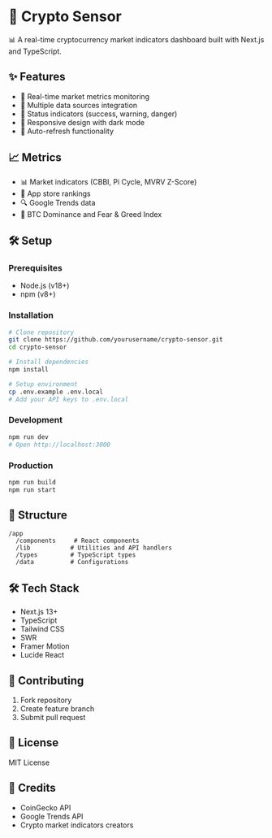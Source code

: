 # 🚀 Crypto Sensor

📊 A real-time cryptocurrency market indicators dashboard built with Next.js and TypeScript.

## ✨ Features

- 🔄 Real-time market metrics monitoring
- 🔌 Multiple data sources integration
- 🚦 Status indicators (success, warning, danger)
- 📱 Responsive design with dark mode
- 🔄 Auto-refresh functionality

## 📈 Metrics

- 📊 Market indicators (CBBI, Pi Cycle, MVRV Z-Score)
- 📱 App store rankings
- 🔍 Google Trends data
- 🧮 BTC Dominance and Fear & Greed Index

## 🛠️ Setup

### Prerequisites
- Node.js (v18+)
- npm (v8+)

### Installation
```bash
# Clone repository
git clone https://github.com/yourusername/crypto-sensor.git
cd crypto-sensor

# Install dependencies
npm install

# Setup environment
cp .env.example .env.local
# Add your API keys to .env.local
```

### Development
```bash
npm run dev
# Open http://localhost:3000
```

### Production
```bash
npm run build
npm run start
```

## 📁 Structure

```
/app
  /components     # React components
  /lib           # Utilities and API handlers
  /types         # TypeScript types
  /data          # Configurations
```

## 🛠️ Tech Stack

- Next.js 13+
- TypeScript
- Tailwind CSS
- SWR
- Framer Motion
- Lucide React

## 🤝 Contributing

1. Fork repository
2. Create feature branch
3. Submit pull request

## 📄 License

MIT License

## 🙏 Credits

- CoinGecko API
- Google Trends API
- Crypto market indicators creators
